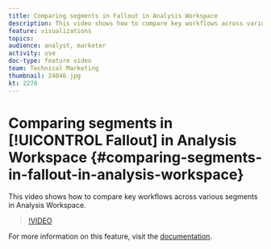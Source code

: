 ```yaml
---
title: Comparing segments in Fallout in Analysis Workspace
description: This video shows how to compare key workflows across various segments in Analysis Workspace.
feature: visualizations
topics: 
audience: analyst, marketer
activity: use
doc-type: feature video
team: Technical Marketing
thumbnail: 24046.jpg
kt: 2278
---
```


# Comparing segments in [!UICONTROL Fallout] in Analysis Workspace {#comparing-segments-in-fallout-in-analysis-workspace}

This video shows how to compare key workflows across various segments in Analysis Workspace.

>[!VIDEO](https://video.tv.adobe.com/v/24046/?quality=12)

For more information on this feature, visit the [documentation](https://marketing.adobe.com/resources/help/en_US/analytics/analysis-workspace/compare-segments-fallout.html).
